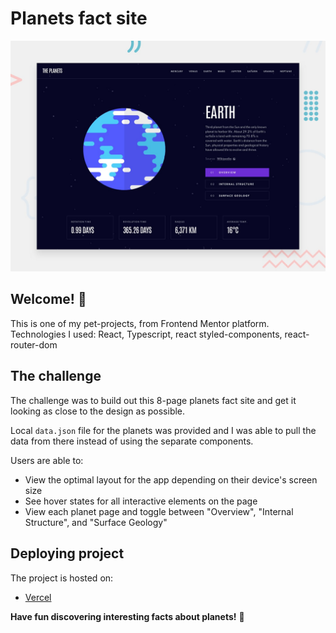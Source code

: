 # Planets fact site

![Design preview for the Planets fact site coding challenge](./preview.jpg)

## Welcome! 👋

This is one of my pet-projects, from Frontend Mentor platform. Technologies I used: React, Typescript, react styled-components, react-router-dom

## The challenge

The challenge was to build out this 8-page planets fact site and get it looking as close to the design as possible.

Local `data.json` file for the planets was provided and I was able to pull the data from there instead of using the separate components.

Users are able to:

- View the optimal layout for the app depending on their device's screen size
- See hover states for all interactive elements on the page
- View each planet page and toggle between "Overview", "Internal Structure", and "Surface Geology"

## Deploying project

The project is hosted on:

- [Vercel](https://vercel.com/)

**Have fun discovering interesting facts about planets!** 🚀
